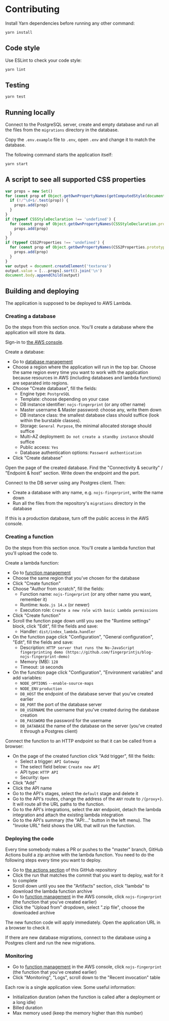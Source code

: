 # Contributing

Install Yarn dependencies before running any other command:

```bash
yarn install
```

## Code style

Use ESLint to check your code style:

```bash
yarn lint
```

## Testing

```bash
yarn test
```

## Running locally

Connect to the PostgreSQL server, create and empty database and run all the files from the `migrations` directory in the database.

Copy the `.env.example` file to `.env`, open `.env` and change it to match the database.

The following command starts the application itself:

```bash
yarn start
```

## A script to see all supported CSS properties

```js
var props = new Set()
for (const prop of Object.getOwnPropertyNames(getComputedStyle(document.body))) {
  if (!/^\d+$/.test(prop)) {
    props.add(prop)
  }
}
if (typeof CSSStyleDeclaration !== 'undefined') {
  for (const prop of Object.getOwnPropertyNames(CSSStyleDeclaration.prototype)) {
    props.add(prop)
  }
}
if (typeof CSS2Properties !== 'undefined') {
  for (const prop of Object.getOwnPropertyNames(CSS2Properties.prototype)) {
    props.add(prop)
  }
}
var output = document.createElement('textarea')
output.value = [...props].sort().join('\n')
document.body.appendChild(output)
```

## Building and deploying

The application is supposed to be deployed to AWS Lambda.

### Creating a database

Do the steps from this section once. You'll create a database where the application will store its data.

Sign-in to [the AWS console](https://console.aws.amazon.com).

Create a database:
- Go to [database management](https://console.aws.amazon.com/rds/home#databases:)
- Choose a region where the application will run in the top bar.
    Choose the same region every time you want to work with the application because resources in AWS (including databases and lambda functions) are separated into regions.
- Choose "Create database", fill the fields:
    - Engine type: `PostgreSQL`
    - Template: choose depending on your case
    - DB instance identifier: `nojs-fingerprint` (or any other name)
    - Master username & Master password: choose any, write them down
    - DB instance class: the smallest database class should suffice (look within the burstable classes).
    - Storage: `General Purpose`, the minimal allocated storage should suffice
    - Multi-AZ deployment: `Do not create a standby instance` should suffice
    - Public access: `Yes`
    - Database authentication options: `Password authentication`
- Click "Create database"

Open the page of the created database.
Find the "Connectivity & security" / "Endpoint & host" section.
Write down the endpoint and the port.

Connect to the DB server using any Postgres client. Then:
- Create a database with any name, e.g. `nojs-fingerprint`, write the name down
- Run all the files from the repository's `migrations` directory in the database

If this is a production database, turn off the public access in the AWS console.

### Creating a function

Do the steps from this section once. You'll create a lambda function that you'll upload the code to.

Create a lambda function:
- Go to [function management](https://console.aws.amazon.com/lambda/home#/functions)
- Choose the same region that you've chosen for the database
- Click "Create function"
- Choose "Author from scratch", fill the fields:
    - Function name: `nojs-fingerprint` (or any other name you want, remember it)
    - Runtime: `Node.js 14.x` (or newer)
    - Execution role: `Create a new role with basic Lambda permissions`
- Click "Create function"
- Scroll the function page down until you see the "Runtime settings" block, click "Edit", fill the fields and save:
    - Handler: `dist/index_lambda.handler`
- On the function page click "Configuration", "General configuration", "Edit", fill the fields and save:
    - Description: `HTTP server that runs the No-JavaScript fingerprinting demo (https://github.com/fingerprintjs/blog-nojs-fingerprint-demo)`
    - Memory (MB): `128`
    - Timeout: `10` seconds
- On the function page click "Configuration", "Environment variables" and add variables:
    - `NODE_OPTIONS` `--enable-source-maps`
    - `NODE_ENV` `production`
    - `DB_HOST` the endpoint of the database server that you've created earlier
    - `DB_PORT` the port of the database server
    - `DB_USERNAME` the username that you've created during the database creation
    - `DB_PASSWORD` the password for the username
    - `DB_DATABASE` the name of the database on the server (you've created it through a Postgres client)

Connect the function to an HTTP endpoint so that it can be called from a browser:
- On the page of the created function click "Add trigger", fill the fields:
    - Select a trigger: `API Gateway`
    - The select field below: `Create new API`
    - API type: `HTTP API`
    - Security: `Open`
- Click "Add"
- Click the API name
- Go to the API's stages, select the `default` stage and delete it
- Go to the API's routes, change the address of the `ANY` route to `/{proxy+}`.
    It will route all the URL paths to the function.
- Go to the API's integrations, select the `ANY` endpoint, detach the lambda integration and attach the existing lambda integration
- Go to the API's summary (the "API:..." button in the left menu).
    The "Invoke URL" field shows the URL that will run the function.

### Deploying the code

Every time somebody makes a PR or pushes to the "master" branch, GitHub Actions build a zip archive with the lambda function.
You need to do the following steps every time you want to deploy.

- Go to [the actions section](https://github.com/fingerprintjs/blog-nojs-fingerprint-demo/actions) of this GitHub repository
- Click the run that matches the commit that you want to deploy, wait for it to complete
- Scroll down until you see the "Artifacts" section, click "lambda" to download the lambda function archive
- Go to [function management](https://console.aws.amazon.com/lambda/home#/functions) in the AWS console,
    click `nojs-fingerprint` (the function that you've created earlier)
- Click the "Upload from" dropdown, select ".zip file", choose the downloaded archive

The new function code will apply immediately.
Open the application URL in a browser to check it.

If there are new database migrations, connect to the database using a Postgres client and run the new migrations.

### Monitoring

- Go to [function management](https://console.aws.amazon.com/lambda/home#/functions) in the AWS console,
    click `nojs-fingerprint` (the function that you've created earlier)
- Click "Monitoring", "Logs", scroll down to the "Recent invocation" table

Each row is a single application view. Some useful information:
- Initialization duration (when the function is called after a deployment or a long idle)
- Billed duration
- Max memory used (keep the memory higher than this number)
